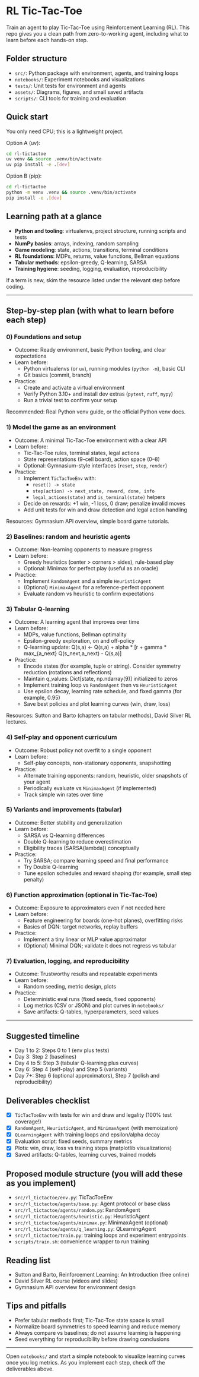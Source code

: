 # RL Tic-Tac-Toe

Train an agent to play Tic-Tac-Toe using Reinforcement Learning (RL). This repo gives you a clean path from zero-to-working agent, including what to learn before each hands-on step.

## Folder structure

- `src/`: Python package with environment, agents, and training loops
- `notebooks/`: Experiment notebooks and visualizations
- `tests/`: Unit tests for environment and agents
- `assets/`: Diagrams, figures, and small saved artifacts
- `scripts/`: CLI tools for training and evaluation

## Quick start

You only need CPU; this is a lightweight project.

Option A (uv):
```bash
cd rl-tictactoe
uv venv && source .venv/bin/activate
uv pip install -e .[dev]
```

Option B (pip):
```bash
cd rl-tictactoe
python -m venv .venv && source .venv/bin/activate
pip install -e .[dev]
```

## Learning path at a glance

- **Python and tooling**: virtualenvs, project structure, running scripts and tests
- **NumPy basics**: arrays, indexing, random sampling
- **Game modeling**: state, actions, transitions, terminal conditions
- **RL foundations**: MDPs, returns, value functions, Bellman equations
- **Tabular methods**: epsilon-greedy, Q-learning, SARSA
- **Training hygiene**: seeding, logging, evaluation, reproducibility

If a term is new, skim the resource listed under the relevant step before coding.

---

## Step-by-step plan (with what to learn before each step)

### 0) Foundations and setup
- Outcome: Ready environment, basic Python tooling, and clear expectations
- Learn before:
  - Python virtualenvs (or `uv`), running modules (`python -m`), basic CLI
  - Git basics (commit, branch)
- Practice:
  - Create and activate a virtual environment
  - Verify Python 3.10+ and install dev extras (`pytest`, `ruff`, `mypy`)
  - Run a trivial test to confirm your setup

Recommended: Real Python venv guide, or the official Python venv docs.

### 1) Model the game as an environment
- Outcome: A minimal Tic-Tac-Toe environment with a clear API
- Learn before:
  - Tic-Tac-Toe rules, terminal states, legal actions
  - State representations (9-cell board), action space (0–8)
  - Optional: Gymnasium-style interfaces (`reset`, `step`, `render`)
- Practice:
  - Implement `TicTacToeEnv` with:
    - `reset() -> state`
    - `step(action) -> next_state, reward, done, info`
    - `legal_actions(state)` and `is_terminal(state)` helpers
  - Decide on rewards: +1 win, -1 loss, 0 draw; penalize invalid moves
  - Add unit tests for win and draw detection and legal action handling

Resources: Gymnasium API overview, simple board game tutorials.

### 2) Baselines: random and heuristic agents
- Outcome: Non-learning opponents to measure progress
- Learn before:
  - Greedy heuristics (center > corners > sides), rule-based play
  - Optional: Minimax for perfect play (useful as an oracle)
- Practice:
  - Implement `RandomAgent` and a simple `HeuristicAgent`
  - (Optional) `MinimaxAgent` for a reference-perfect opponent
  - Evaluate random vs heuristic to confirm expectations

### 3) Tabular Q-learning
- Outcome: A learning agent that improves over time
- Learn before:
  - MDPs, value functions, Bellman optimality
  - Epsilon-greedy exploration, on and off-policy
  - Q-learning update: Q(s,a) <- Q(s,a) + alpha * [r + gamma * max_{a_next} Q(s_next,a_next) - Q(s,a)]
- Practice:
  - Encode states (for example, tuple or string). Consider symmetry reduction (rotations and reflections)
  - Maintain q_values: Dict[state, np.ndarray(9)] initialized to zeros
  - Implement training loop vs `RandomAgent` then vs `HeuristicAgent`
  - Use epsilon decay, learning rate schedule, and fixed gamma (for example, 0.95)
  - Save best policies and plot learning curves (win, draw, loss)

Resources: Sutton and Barto (chapters on tabular methods), David Silver RL lectures.

### 4) Self-play and opponent curriculum
- Outcome: Robust policy not overfit to a single opponent
- Learn before:
  - Self-play concepts, non-stationary opponents, snapshotting
- Practice:
  - Alternate training opponents: random, heuristic, older snapshots of your agent
  - Periodically evaluate vs `MinimaxAgent` (if implemented)
  - Track simple win rates over time

### 5) Variants and improvements (tabular)
- Outcome: Better stability and generalization
- Learn before:
  - SARSA vs Q-learning differences
  - Double Q-learning to reduce overestimation
  - Eligibility traces (SARSA(lambda)) conceptually
- Practice:
  - Try SARSA; compare learning speed and final performance
  - Try Double Q-learning
  - Tune epsilon schedules and reward shaping (for example, small step penalty)

### 6) Function approximation (optional in Tic-Tac-Toe)
- Outcome: Exposure to approximators even if not needed here
- Learn before:
  - Feature engineering for boards (one-hot planes), overfitting risks
  - Basics of DQN: target networks, replay buffers
- Practice:
  - Implement a tiny linear or MLP value approximator
  - (Optional) Minimal DQN; validate it does not regress vs tabular

### 7) Evaluation, logging, and reproducibility
- Outcome: Trustworthy results and repeatable experiments
- Learn before:
  - Random seeding, metric design, plots
- Practice:
  - Deterministic eval runs (fixed seeds, fixed opponents)
  - Log metrics (CSV or JSON) and plot curves in `notebooks/`
  - Save artifacts: Q-tables, hyperparameters, seed values

---

## Suggested timeline

- Day 1 to 2: Steps 0 to 1 (env plus tests)
- Day 3: Step 2 (baselines)
- Day 4 to 5: Step 3 (tabular Q-learning plus curves)
- Day 6: Step 4 (self-play) and Step 5 (variants)
- Day 7+: Step 6 (optional approximators), Step 7 (polish and reproducibility)

## Deliverables checklist

- [x] `TicTacToeEnv` with tests for win and draw and legality (100% test coverage!)
- [x] `RandomAgent`, `HeuristicAgent`, and `MinimaxAgent` (with memoization)
- [x] `QLearningAgent` with training loops and epsilon/alpha decay
- [x] Evaluation script: fixed seeds, summary metrics
- [x] Plots: win, draw, loss vs training steps (matplotlib visualizations)
- [x] Saved artifacts: Q-tables, learning curves, trained models

## Proposed module structure (you will add these as you implement)

- `src/rl_tictactoe/env.py`: TicTacToeEnv
- `src/rl_tictactoe/agents/base.py`: Agent protocol or base class
- `src/rl_tictactoe/agents/random.py`: RandomAgent
- `src/rl_tictactoe/agents/heuristic.py`: HeuristicAgent
- `src/rl_tictactoe/agents/minimax.py`: MinimaxAgent (optional)
- `src/rl_tictactoe/agents/q_learning.py`: QLearningAgent
- `src/rl_tictactoe/train.py`: training loops and experiment entrypoints
- `scripts/train.sh`: convenience wrapper to run training

## Reading list

- Sutton and Barto, Reinforcement Learning: An Introduction (free online)
- David Silver RL course (videos and slides)
- Gymnasium API overview for environment design

## Tips and pitfalls

- Prefer tabular methods first; Tic-Tac-Toe state space is small
- Normalize board symmetries to speed learning and reduce memory
- Always compare vs baselines; do not assume learning is happening
- Seed everything for reproducibility before drawing conclusions

---

Open `notebooks/` and start a simple notebook to visualize learning curves once you log metrics. As you implement each step, check off the deliverables above.
